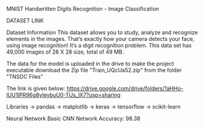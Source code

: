 MNIST Handwritten Digits Recognition - Image Classification

DATASET LINK 

Dataset Information
This dataset allows you to study, analyze and recognize elements in the images. That’s exactly how your camera detects your face, using image recognition! It’s a digit recognition problem. This data set has 49,000 images of 28 X 28 size, total of 49 MB.

The data for the model is uploaded in the drive to make the project executable download the Zip file "Train_UQcUa52.zip"
from the folder "TNSDC Files"

The link is given below:
https://drive.google.com/drive/folders/1aHHo-lUU1IPR96g8yIevbuU0-TUs_lX7?usp=sharing

Libraries
  -> pandas
  -> matplotlib
  -> keras
  -> tensorflow
  -> scikit-learn

Neural Network
  Basic CNN Network
  Accuracy: 98.38
